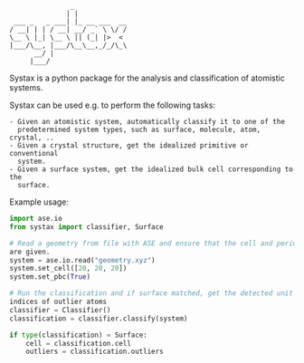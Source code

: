 ```text
               _
              | |
 ___ _   _ ___| |_ __ ___  __
/ __| | | / __| __/ _` \ \/ /
\__ \ |_| \__ \ || (_| |>  <
|___/\__, |___/\__\__,_/_/\_\
      __/ |
     |___/
```
Systax is a python package for the analysis and classification of atomistic
systems.

Systax can be used e.g. to perform the following tasks:

    - Given an atomistic system, automatically classify it to one of the
      predetermined system types, such as surface, molecule, atom, crystal, ..
    - Given a crystal structure, get the idealized primitive or conventional
      system.
    - Given a surface system, get the idealized bulk cell corresponding to the
      surface.

Example usage:
```python
import ase.io
from systax import classifier, Surface

# Read a geometry from file with ASE and ensure that the cell and periodicity
are given.
system = ase.io.read("geometry.xyz")
system.set_cell([20, 20, 20])
system.set_pbc(True)

# Run the classification and if surface matched, get the detected unit cell and
indices of outlier atoms
classifier = Classifier()
classification = classifier.classify(system)

if type(classification) = Surface:
    cell = classification.cell
    outliers = classification.outliers
```
